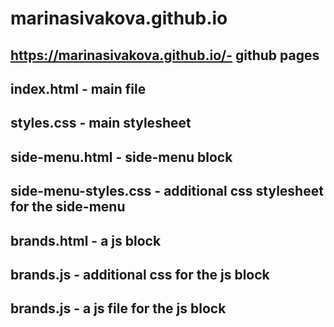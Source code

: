 # marinasivakova.github.io
## https://marinasivakova.github.io/- github pages
## index.html - main file
## styles.css - main stylesheet
## side-menu.html - side-menu block
## side-menu-styles.css - additional css stylesheet for the side-menu
## brands.html - a js block
## brands.js - additional css for the js block
## brands.js - a js file for the js block
